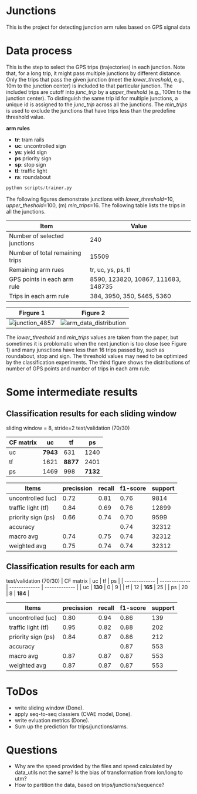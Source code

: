 # Junctions
This is the project for detecting junction arm rules based on GPS signal data 


# Data process
This is the step to select the GPS trips (trajectories) in each junction.
Note that, for a long trip, it might pass multiple junctions by different distance. Only the trips that pass the given junction (meet the *lower_threshold*, e.g., 10m to the junction center) is included to that particular junction. The included trips are cutoff into *junc_trip* by a *upper_theshold* (e.g., 100m to the junction center). 
To distinguish the same trip id for multiple junctions, a unique id is assigned to the *junc_trip* across all the junctions. The *min_trips* is used to exclude the junctions that have trips less than the predefine threshold value.

**arm rules**
- **tr**: tram rails
- **uc**: uncontrolled sign
- **ys**: yield sign
- **ps** priority sign
- **sp**: stop sign
- **tl**: traffic light
- **ra**: roundabout
 
``` python
python scripts/trainer.py
```

The following figures demonstrate junctions with *lower_threshold*=10, *upper_theshold*=100, (m) *min_trips*=16.
The following table lists the trips in all the junctions.

| Item  | Value |
| ------------- | ------------- |
| Number of selected junctions  | 240  |
| Number of total remaining trips  | 15509  |
| Remaining arm rues  | tr, uc, ys, ps, tl |
| GPS points in each arm rule | 8590, 123820, 10867, 111683, 148735 |
| Trips in each arm rule | 384, 3950, 350, 5465, 5360 |

Firgure 1            |  Figure 2
:-------------------------:|:-------------------------:
![junction_4857](https://github.com/haohao11/Junctions/blob/master/analysis/junctTrajs_4857_139.png) |  ![arm_data_distribution](https://github.com/haohao11/Junctions/blob/master/analysis/data_distribution.png)

The *lower_threshold* and *min_trips* values are taken from the paper, but sometimes it is problomatic when the next junction is too close (see Figure 1) and many junsctions have less than 16 trips passed by, such as roundabout, stop and sign. The threshold values may need to be optimized by the classification experiments. The third figure shows the distributions of number of GPS points and number of trips in each arm rule.

# Some intermediate results

## Classification results for each sliding window 
sliding window = 8, stride=2
test/validation (70/30)

| CF matrix  | uc | tf  | ps |
| ------------- | ------------- | ------------- | ------------- |
| uc | **7943** | 631 | 1240 |
| tf | 1621 | **8877** | 2401 |
| ps | 1469 | 998 | **7132** |

| Items  | precission | recall  | f1-score | support |
| ------------- | ------------- | ------------- | ------------- |------------- |
| uncontrolled (uc) | 0.72 | 0.81 | 0.76 | 9814 |
| traffic light (tf) | 0.84 | 0.69 | 0.76 | 12899 |
| priority sign (ps) | 0.66 | 0.74 | 0.70 | 9599 |
| accuracy |  |  | 0.74 | 32312 |
| macro avg | 0.74 | 0.75 | 0.74 | 32312 |
| weighted avg | 0.75 | 0.74 | 0.74 | 32312 |

## Classification results for each arm
test/validation (70/30)
| CF matrix  | uc | tf  | ps |
| ------------- | ------------- | ------------- | ------------- |
| uc | **130** | 0 | 9 |
| tf | 12 | **165** | 25 |
| ps | 20 | 8 | **184** |

| Items  | precission | recall  | f1-score | support |
| ------------- | ------------- | ------------- | ------------- |------------- |
| uncontrolled (uc) | 0.80 | 0.94 | 0.86 | 139 |
| traffic light (tf) | 0.95 | 0.82 | 0.88 | 202 |
| priority sign (ps) | 0.84 | 0.87 | 0.86 | 212 |
| accuracy |  |  | 0.87 | 553 |
| macro avg | 0.87 | 0.87 | 0.87 | 553 |
| weighted avg | 0.87 | 0.87 | 0.87 | 553 |


# ToDos
- write sliding window (Done).
- apply seq-to-seq classiers (CVAE model, Done).
- write evluation metrics (Done).
- Sum up the prediction for trips/junctions/arms.

# Questions
- Why are the speed provided by the files and speed calculated by data_utils not the same? Is the bias of transformation from lon/long to utm?
- How to partition the data, based on trips/junctions/sequence?


